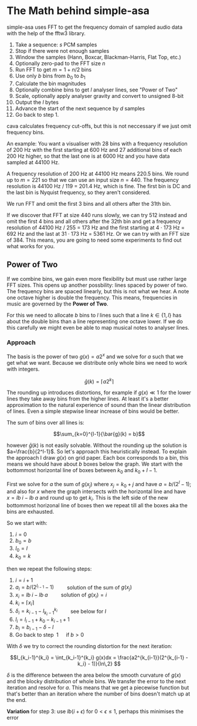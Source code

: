 # The Math behind simple-asa

simple-asa uses FFT to get the frequency domain of sampled audio data with the
help of the fftw3 library.

1. Take a sequence: $s$ PCM samples
1. Stop if there were not enough samples
1. Window the samples (Hann, Boxcar, Blackman-Harris, Flat Top, etc.)
1. Optionally zero-pad to the FFT size $n$
1. Run FFT to get $m = 1 + n / 2$ bins
1. Use only $b$ bins from $b_0$  to $b_1$
1. Calculate the bin magnitudes
1. Optionally combine bins to get $l$ analyser lines, see "Power of Two"
1. Scale, optionally apply analyser gravity and convert to unsigned 8-bit
1. Output the $l$ bytes
1. Advance the start of the next sequence by $d$ samples
1. Go back to step 1.

cava calculates frequency cut-offs, but this is not neccessary if we just omit
frequency bins.

An example: You want a visualiser with 28 bins with a frequency resolution of
200 Hz with the first starting at 600 Hz and 27 additional bins of each 200 Hz
higher, so that the last one is at 6000 Hz and you have data sampled at
44100 Hz.

A frequency resolution of 200 Hz at 44100 Hz means 220.5 bins. We round up to
$m = 221$ so that we can use an input size $n = 440$. The frequency resolution
is 44100 Hz / 119 = 201.4 Hz, which is fine. The first bin is DC and the last
bin is Nyquist frequency, so they aren't considered.

We run FFT and omit the first 3 bins and all others after the 31th bin.

If we discover that FFT at size 440 runs slowly, we can try 512 instead and
omit the first 4 bins and all others after the 32th bin and get a frequency
resolution of 44100 Hz / 255 = 173 Hz and the first starting at 4 · 173 Hz =
692 Hz and the last at 31 · 173 Hz = 5361 Hz. Or we can try with an FFT size
of 384. This means, you are going to need some experiments to find out what
works for you.

## Power of Two

If we combine bins, we gain even more flexibility but must use rather large
FFT sizes. This opens up another possbility: lines spaced by power of two.
The frequency bins are spaced linearly, but this is not what we hear. A note
one octave higher is double the frequency. This means, frequencies in music
are governed by the **Power of Two**.

For this we need to allocate $b$ bins to $l$ lines such that a line $k \in \{1,
l\}$ has about the double bins than a line representing one octave lower. If we
do this carefully we might even be able to map musical notes to analyser lines.

### Approach

The basis is the power of two $g(x) = a 2^x$ and we solve for $a$ such that we get what we want. Because we distribute only whole bins we need to work with integers.

$$\bar{g}(k) = \lceil a 2^k \rceil $$

The rounding up introduces distortions, for example if $g(x) \ll 1$ for the
lower lines they take away bins from the higher lines. At least it's a better
approximation to the natural experience of sound than the linear distribution
of lines. Even a simple stepwise linear increase of bins would be better.

The sum of bins over all lines is:

$$\sum_{k=0}^{l-1}{\bar{g}(k) = b}$$

however $\bar{g}(k)$ is not easily solvable. Without the rounding up the
solution is $a=\frac{b}{2^l-1}$. So let's approach this heuristically instead.
To explain the approach I draw $g(x)$ on grid paper. Each box corresponds to
a bin, this means we should have about $b$ boxes below the graph. We start
with the bottommost horizontal line of boxes between $k_0$ and $k_0+l-1$.

First we solve for $a$ the sum of $g(x_j)$ where $x_j=k_0+j$ and have
 $a=b/(2^l-1)$; and also for $x$ where the graph intersects with the horizontal
 line and have $x=lb\;i-lb\;a$ and round up to get $k_i$. This is the left side
 of the new bottommost horizonal line of boxes then we repeat till all the
 boxes aka the bins are exhausted.

So we start with:

1. $i=0$
1. $b_0=b$
1. $l_0=l$
1. $k_0=k$

then we repeat the following steps:

1. $i=i+1$
1. $a_i = b/(2^{l_{i-1}}-1)\qquad$ solution of the sum of $g(x_j)$
1. $x_i = lb\;i-lb\;a\qquad$ solution of $g(x_i) = i$
1. $k_i = \lceil x_i \rceil$
1. $\delta_i=k_{i-1}-I_{k_i-1}^{k_i}\qquad$ see below for $I$
1. $l_i = l_{i-1} + k_0 - k_{i-1} + 1$  
1. $b_i = b_{i-1} - \delta - l$
1. Go back to step $\;1\quad$ if $b > 0$

With $\delta$ we try to correct the rounding distortion for the next
iteration:

$$I_{k_i-1}^{k_i} = \int_{k_i-1}^{k_i} g(x)dx 
  = \frac{a2^{k_{i-1}}(2^{k_{i-1} - k_i} - 1)}{ln\,2} $$

$\delta$ is the difference between the area below the smooth curvature of
$g(x)$ and the blocky distribution of whole bins. We transfer the error to
the next iteration and resolve for $a$. This means that we get a piecewise
function but that's better than an iteration where the number of bins doesn't
match up at the end.

**Variation** for step 3: use $lb(i + \epsilon)$ for $0 < \epsilon ≤ 1$,
perhaps this minimises the error















